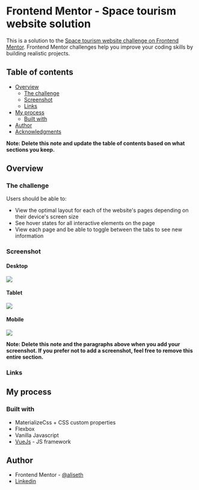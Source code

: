 # Frontend Mentor - Space tourism website solution

This is a solution to the [Space tourism website challenge on Frontend Mentor](https://www.frontendmentor.io/challenges/space-tourism-multipage-website-gRWj1URZ3). Frontend Mentor challenges help you improve your coding skills by building realistic projects. 

## Table of contents

- [Overview](#overview)
  - [The challenge](#the-challenge)
  - [Screenshot](#screenshot)
  - [Links](#links)
- [My process](#my-process)
  - [Built with](#built-with)
- [Author](#author)
- [Acknowledgments](#acknowledgments)

**Note: Delete this note and update the table of contents based on what sections you keep.**

## Overview

### The challenge

Users should be able to:

- View the optimal layout for each of the website's pages depending on their device's screen size
- See hover states for all interactive elements on the page
- View each page and be able to toggle between the tabs to see new information

### Screenshot
#### Desktop  
![](./desktop.jpg)

#### Tablet  
![](./tablet.jpg)

#### Mobile  
![](./mobile.jpg)

**Note: Delete this note and the paragraphs above when you add your screenshot. If you prefer not to add a screenshot, feel free to remove this entire section.**

### Links

<!-- - Solution URL: [Add solution URL here](https://your-solution-url.com)
- Live Site URL: [Add live site URL here](https://your-live-site-url.com) -->

## My process

### Built with

- MaterializeCss + CSS custom properties
- Flexbox
- Vanilla Javascript
- [VueJs](https://vuejs.org/) - JS framework

## Author

- Frontend Mentor - [@aliseth](https://www.frontendmentor.io/profile/charlottesaidi)
- [Linkedin](https://www.linkedin.com/in/charlotte-saidi/)
